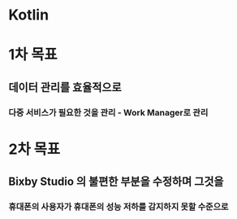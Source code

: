 # Kotlin 

# 1차 목표
## 데이터 관리를 효율적으로 
### 다중 서비스가 필요한 것을 관리 -  Work Manager로 관리

# 2차 목표
## Bixby Studio 의 불편한 부분을 수정하며 그것을
### 휴대폰의 사용자가 휴대폰의 성능 저하를 감지하지 못할 수준으로



